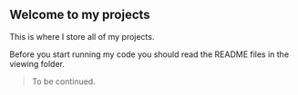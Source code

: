 ## Welcome to my projects 

This is where I store all of my projects.

Before you start running my code you should read the README files in the viewing folder.
> To be continued.
